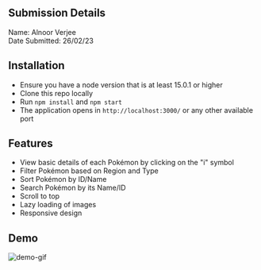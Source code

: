 
## Submission Details
Name: Alnoor Verjee<br>
Date Submitted: 26/02/23

## Installation

- Ensure you have a node version that is at least 15.0.1 or higher
- Clone this repo locally
- Run `npm install` and `npm start`
- The application opens in `http://localhost:3000/` or any other available port

## Features
- View basic details of each Pokémon by clicking on the "i" symbol
- Filter Pokémon based on Region and Type
- Sort Pokémon by ID/Name
- Search Pokémon by its Name/ID
- Scroll to top
- Lazy loading of images
- Responsive design

## Demo

![demo-gif](./public/screenshots/pokedex-demo.gif)


